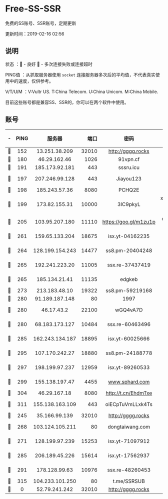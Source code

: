 # Free-SS-SSR

免费的SS账号、SSR账号，定期更新

更新时间：2019-02-16 02:56

## 说明

状态     ：🙂 - 良好 🙁 - 多次连接失败或连接超时

PING值   ：从抓取服务器使用 `socket` 连接服务器多次后的平均值，不代表真实使用中的速度，仅供参考。

V/T/U/M  ：V:Vultr US. T:China Telecom. U:China Unicom. M:China Mobile.

目前这些账号都是兼容SS、SSR的，你可以在两个软件中使用。

## 账号

|-|PING|服务器|端口|密码|加密方式|区域|V/T/U/M|
|:----:|:----:|:-----:|-----:|:----:|:----:|:----:|:----:|
|🙂|152|13.251.38.209|32010|http://gggg.rocks|chacha20|SG|10↑/10↑/9↑/10↑|
|🙂|180|46.29.162.46|1026|91vpn.cf|rc4-md5|RU|10↑/10↑/10↑/10↑|
|🙂|191|185.173.92.181|443|sssru.icu|rc4-md5|RU|10↑/10↑/10↑/10↑|
|🙂|197|207.246.99.128|443|Jiayou123|aes-256-cfb|US|10↑/10↑/10↑/10↑|
|🙂|198|185.243.57.36|8080|PCHQ2E|rc4-md5|US|10↑/10↑/10↑/10↑|
|🙂|199|173.82.155.31|10000|3IC9pkyL|xchacha20-ietf-poly1305|US|10↑/10↑/10↑/9↑|
|🙂|205|103.95.207.180|11110|https://goo.gl/m1zu1p|chacha20-ietf|US|10↑/10↑/10↑/10↑|
|🙂|261|159.65.133.204|18675|isx.yt-04162235|aes-256-cfb|SG|9↑/9↑/9↑/9↑|
|🙂|264|128.199.154.243|14477|ss8.pm-20404248|aes-256-cfb|SG|10↑/10↑/10↑/10↑|
|🙂|265|192.241.223.20|11005|ssx.re-37437419|aes-256-cfb|US|10↑/10↑/10↑/10↑|
|🙂|265|185.134.21.41|11135|edgkeb|aes-256-cfb|GB|10↑/10↑/10↑/10↑|
|🙂|273|213.183.48.10|19322|ss8.pm-59219168|rc4-md5|RU|10↑/10↑/10↑/10↑|
|🙂|280|91.189.187.148|80|1997|chacha20|US|10↑/10↑/10↑/10↑|
|🙂|280|46.17.43.2|22100|wGQ4vA7D|aes-256-gcm|RU|10↑/10↑/10↑/10↑|
|🙂|280|68.183.173.127|10484|ssx.re-60463496|aes-256-cfb|US|10↑/10↑/10↑/10↑|
|🙂|285|162.243.134.187|18895|isx.yt-60025666|aes-256-cfb|US|10↑/10↑/10↑/10↑|
|🙂|295|107.170.242.27|18880|ss8.pm-24188778|aes-256-cfb|US|10↑/10↑/10↑/10↑|
|🙂|297|198.199.97.237|12959|isx.yt-89260533|aes-256-cfb|US|10↑/10↑/10↑/10↑|
|🙂|299|155.138.197.47|4455|www.sphard.com|aes-256-cfb|US|10↑/10↑/10↑/10↑|
|🙂|304|46.29.167.18|8080|http://t.cn/EhdmTxe|rc4-md5|RU|10↑/10↑/10↑/10↑|
|🙂|311|155.138.163.109|443|oiECpTuVmLLxk4Ts|aes-256-cfb|US|3↑/10↑/10↑/10↑|
|🙂|245|35.166.99.139|32010|http://gggg.rocks|chacha20|US|10↑/10↑/10↑/10↑|
|🙂|268|103.124.105.211|80|dongtaiwang.com|aes-256-cfb|US|10↑/10↑/10↑/10↑|
|🙂|271|128.199.97.239|15253|isx.yt-71097912|aes-256-cfb|SG|10↑/10↑/10↑/10↑|
|🙂|285|206.189.45.226|15614|isx.yt-17562937|aes-256-cfb|SG|10↑/10↑/10↑/10↑|
|🙂|291|178.128.99.63|10976|ssx.re-48260453|aes-256-cfb|SG|10↑/10↑/10↑/10↑|
|🙂|315|104.233.101.250|80|t.me/SSRSUB|rc4-md5|CA|10↑/10↑/10↑/10↑|
|🙁|0|52.79.241.242|32010|http://gggg.rocks|chacha20|KR|10↑/10↑/8↑/10↑|
